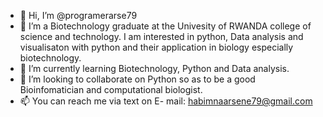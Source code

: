 - 👋 Hi, I’m @programerarse79
- 👀 I’m a Biotechnology graduate at the Univesity of RWANDA college of science and technology. I am interested in python, Data analysis and visualisaton with python and their application in biology especially biotechnology. 
- 🌱 I’m currently learning Biotechnology, Python and Data analysis. 
- 💞️ I’m looking to collaborate on Python so as to be a good Bioinfomatician and computational biologist. 
- 📫 You can reach me via text on E- mail: habimnaarsene79@gmail.com 
<!--
programerarse79/programerarse79 is a ✨ special ✨ repository because its `README.md` (this file) appears on your GitHub profile.
You can click the Preview link to take a look at your changes.
--->
